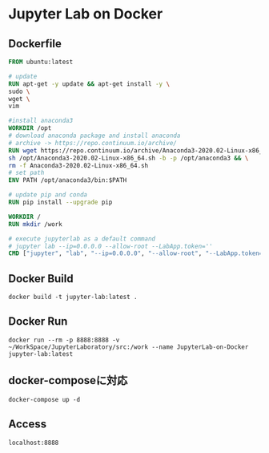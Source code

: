 # Jupyter Lab on Docker

## Dockerfile
```Dockerfile
FROM ubuntu:latest

# update
RUN apt-get -y update && apt-get install -y \
sudo \
wget \
vim

#install anaconda3
WORKDIR /opt
# download anaconda package and install anaconda
# archive -> https://repo.continuum.io/archive/
RUN wget https://repo.continuum.io/archive/Anaconda3-2020.02-Linux-x86_64.sh && \
sh /opt/Anaconda3-2020.02-Linux-x86_64.sh -b -p /opt/anaconda3 && \
rm -f Anaconda3-2020.02-Linux-x86_64.sh
# set path
ENV PATH /opt/anaconda3/bin:$PATH

# update pip and conda
RUN pip install --upgrade pip

WORKDIR /
RUN mkdir /work

# execute jupyterlab as a default command
# jupyter lab --ip=0.0.0.0 --allow-root --LabApp.token=''
CMD ["jupyter", "lab", "--ip=0.0.0.0", "--allow-root", "--LabApp.token=''"]
```

## Docker Build
`docker build -t jupyter-lab:latest .`  

## Docker Run
`docker run --rm -p 8888:8888 -v ~/WorkSpace/JupyterLaboratory/src:/work --name JupyterLab-on-Docker jupyter-lab:latest`

## docker-composeに対応
`docker-compose up -d`

## Access
`localhost:8888`